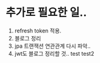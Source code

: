 # 추가로 필요한 일..
1. refresh token 적용.
2. 블로그 정리
3. jpa 트랜잭션 연관관계 다시 파악..
4. jwt도 블로그 정리할 것..
test
test2